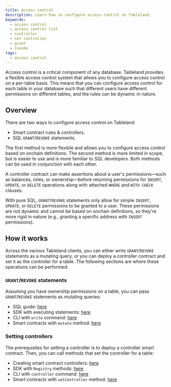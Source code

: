 ```yaml
---
title: Access control
description: Learn how to configure access control on Tableland.
keywords:
  - access control
  - access control list
  - controller
  - set controller
  - grant
  - revoke
tags:
  - access control
---
```


Access control is a critical component of any database. Tableland provides a flexible access control system that allows you to configure access control on a per-table basis. This means that you can configure access control for each table in your database such that different users have different permissions on different tables, and the rules can be dynamic in nature.

## Overview

There are two ways to configure access control on Tableland:

- Smart contract rules & controllers.
- SQL `GRANT`/`REVOKE` statements.

The first method is more flexible and allows you to configure access control based on onchain definitions. The second method is more limited in scope, but is easier to use and is more familiar to SQL developers. Both methods can be used in conjunction with each other.

A controller contract can make assertions about a user's permissions—such as balances, roles, or ownership—before returning permissions for `INSERT`, `UPDATE`, or `DELETE` operations along with attached `WHERE` and `WITH CHECK` clauses.

With pure SQL, `GRANT`/`REVOKE` statements only allow for simple `INSERT`, `UPDATE`, or `DELETE` permissions to be granted to a user. These permissions are not dynamic and cannot be based on onchain definitions, so they're more rigid in nature (e.g., granting a specific address with `INSERT` permissions).

## How it works

Across the various Tableland clients, you can either write `GRANT`/`REVOKE` statements as a mutating query, or you can deploy a controller contract and set it as the controller for a table. The following sections are where these operations can be performed:

### `GRANT`/`REVOKE` statements

Assuming you have ownership permissions on a table, you can pass `GRANT`/`REVOKE` statements as mutating queries:

- SQL guide: [here](/sql/access-control)
- SDK with executing statements: [here](/sdk/database/query-statement-methods#all)
- CLI with `write` command: [here](/cli/write)
- Smart contracts with `mutate` method: [here](/smart-contracts/registry#mutate)

### Setting controllers

The prerequisites for setting a controller is to deploy a controller smart contract. Then, you can call methods that set the controller for a table:

- Creating smart contract controllers: [here](/smart-contracts/controller/)
- SDK with `Registry` methods: [here](/sdk/registry#setcontroller)
- CLI with `controller` command: [here](/cli/controller#set-controller-name)
- Smart contracts with `setController` method: [here](/smart-contracts/registry#setcontroller)
